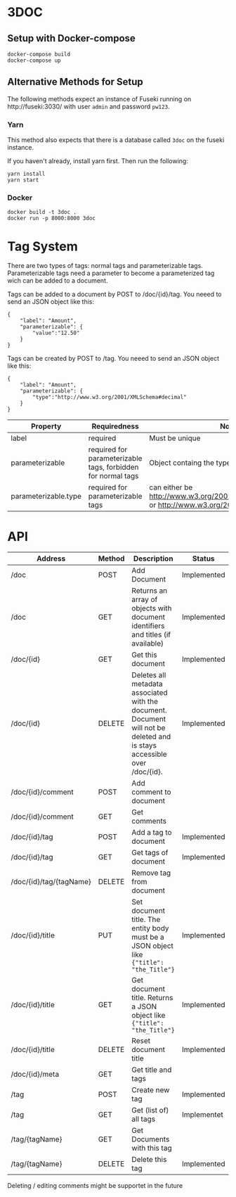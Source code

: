 # 3DOC

## Setup with Docker-compose 

```
docker-compose build
docker-compose up
``` 

## Alternative Methods for Setup

The following methods expect an instance of Fuseki running on http://fuseki:3030/ with user `admin`  and password `pw123`. 

### Yarn
This method also expects that there is a database called `3doc` on the fuseki instance.

If you haven't already, install yarn first. Then run the following:
```
yarn install
yarn start
```

### Docker 

```
docker build -t 3doc .
docker run -p 8000:8000 3doc
```
# Tag System

There are two types of tags: normal tags and parameterizable tags. Parameterizable tags need a parameter to become a parameterized tag wich can be added to a document.

Tags can be added to a document by POST to /doc/{id}/tag. You neeed to send an JSON object like this:
```
{
    "label": "Amount",
    "parameterizable": {
        "value":"12.50"
    }
}
``` 


Tags can be created by POST to /tag. You neeed to send an JSON object like this:
```
{
    "label": "Amount",
    "parameterizable": {
        "type":"http://www.w3.org/2001/XMLSchema#decimal"
    }
}
``` 
| Property | Requiredness | Note |
| - | - | - |
| label | required | Must be unique |
| parameterizable | required for parameterizable tags, forbidden for normal tags | Object containg the type |
| parameterizable.type | required for parameterizable tags | can either be http://www.w3.org/2001/XMLSchema#decimal or http://www.w3.org/2001/XMLSchema#date |

# API

| Address | Method | Description | Status |
| - | - | - | - |
| /doc | POST | Add Document | Implemented |
| /doc | GET | Returns an array of objects with document identifiers and titles (if available) | Implemented |
| /doc/{id} | GET | Get this document | Implemented |
| /doc/{id} | DELETE | Deletes all metadata associated with the document. Document will not be deleted and is stays accessible over /doc/{id}. | Implemented |
| /doc/{id}/comment | POST | Add comment to document |
| /doc/{id}/comment	| GET | Get comments |
| /doc/{id}/tag | POST | Add a tag to document | Implemented |
| /doc/{id}/tag | GET | Get tags of document | Implemented |
| /doc/{id}/tag/{tagName} | DELETE | Remove tag from document |
| /doc/{id}/title | PUT | Set document title. The entity body must be a JSON object like `{"title": "the_Title"}` | Implemented |
| /doc/{id}/title | GET | Get document title. Returns a JSON object like `{"title": "the_Title"}` | Implemented |
| /doc/{id}/title | DELETE | Reset document title | Implemented |
| /doc/{id}/meta | GET | Get title and tags |
| /tag | POST | Create new tag | Implemented |
| /tag | GET | Get (list of) all tags | Implementet |
| /tag/{tagName} | GET | Get Documents with this tag |
| /tag/{tagName} | DELETE | Delete this tag | Implemented |

Deleting / editing comments might be supportet in the future